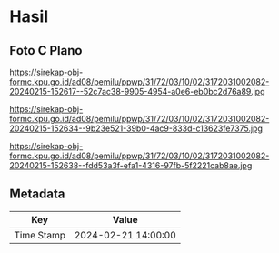 # Hasil

## Foto C Plano

https://sirekap-obj-formc.kpu.go.id/ad08/pemilu/ppwp/31/72/03/10/02/3172031002082-20240215-152617--52c7ac38-9905-4954-a0e6-eb0bc2d76a89.jpg

https://sirekap-obj-formc.kpu.go.id/ad08/pemilu/ppwp/31/72/03/10/02/3172031002082-20240215-152634--9b23e521-39b0-4ac9-833d-c13623fe7375.jpg

https://sirekap-obj-formc.kpu.go.id/ad08/pemilu/ppwp/31/72/03/10/02/3172031002082-20240215-152638--fdd53a3f-efa1-4316-97fb-5f2221cab8ae.jpg


## Metadata

| Key        | Value               |
| ---------- | ------------------- |
| Time Stamp | 2024-02-21 14:00:00 |



